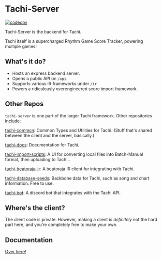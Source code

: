 # Tachi-Server

[![codecov](https://codecov.io/gh/zkldi/tachi-server/branch/develop/graph/badge.svg?token=RAZSDSH1Y9)](https://codecov.io/gh/zkldi/tachi-server)

Tachi-Server is the backend for Tachi.

Tachi itself is a supercharged Rhythm Game Score Tracker, powering multiple games!

## What's it do?

- Hosts an express backend server.
- Opens a public API on `/api`.
- Supports various IR frameworks under `/ir`
- Powers a ridiculously overengineered score import framework.

## Other Repos

`tachi-server` is one part of the larger Tachi framework. Other repositories include:

[tachi-common](https://github.com/TeamNewGuys/tachi-common): Common Types and Utilities for Tachi. (Stuff that's shared between the client and the server, basically.)

[tachi-docs](https://github.com/TeamNewGuys/tachi-docs): Documentation for Tachi.

[tachi-import-scripts](https://github.com/TeamNewGuys/tachi-import-scripts): A UI for converting local files into Batch-Manual format, then uploading to Tachi..

[tachi-beatoraja-ir](https://github.com/TeamNewGuys/tachi-beatoraja-ir): A beatoraja IR client for integrating with Tachi.

[tachi-database-seeds](https://github.com/TeamNewGuys/tachi-database-seeds): Backbone data for Tachi, such as song and chart information. Free to use.

[tachi-bot](https://github.com/TeamNewGuys/tachi-db-importer): A discord bot that integrates with the Tachi API.

## Where's the client?

The client code is private. However, making a client is *definitely* not the hard part here, and you're completely free to make your own.

## Documentation

[Over here!](https://tachi.rtfd.io)

